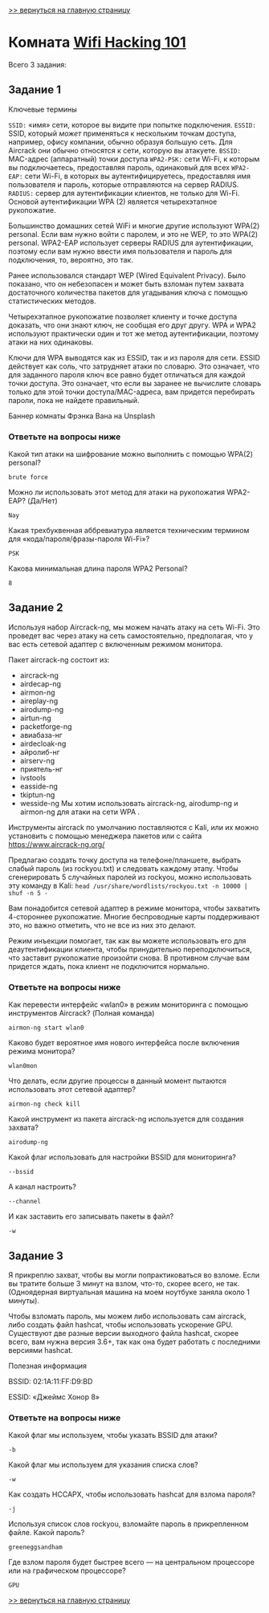 [>> вернуться на главную страницу](https://github.com/BEPb/tryhackme/blob/master/README.md)

# Комната [Wifi Hacking 101](https://tryhackme.com/r/room/wifihacking101) 

Всего 3 задания:
## Задание 1
Ключевые термины

`SSID:` «имя» сети, которое вы видите при попытке подключения.
`ESSID:` SSID, который *может* применяться к нескольким точкам доступа, например, офису компании, обычно образуя 
большую сеть. Для Aircrack они обычно относятся к сети, которую вы атакуете. 
`BSSID:` MAC-адрес (аппаратный) точки доступа
`WPA2-PSK:` сети Wi-Fi, к которым вы подключаетесь, предоставляя пароль, одинаковый для всех
`WPA2-EAP:` сети Wi-Fi, в которых вы аутентифицируетесь, предоставляя имя пользователя и пароль, которые отправляются 
на сервер RADIUS. 
`RADIUS:` сервер для аутентификации клиентов, не только для Wi-Fi.
Основой аутентификации WPA (2) является четырехэтапное рукопожатие.

Большинство домашних сетей WiFi и многие другие используют WPA(2) personal. Если вам нужно войти с паролем, и это не 
WEP, то это WPA(2) personal. WPA2-EAP использует серверы RADIUS для аутентификации, поэтому если вам нужно ввести 
имя пользователя и пароль для подключения, то, вероятно, это так.  

Ранее использовался стандарт WEP (Wired Equivalent Privacy). Было показано, что он небезопасен и может быть взломан 
путем захвата достаточного количества пакетов для угадывания ключа с помощью статистических методов. 

Четырехэтапное рукопожатие позволяет клиенту и точке доступа доказать, что они знают ключ, не сообщая его друг другу.
WPA и WPA2 используют практически один и тот же метод аутентификации, поэтому атаки на них одинаковы. 

Ключи для WPA выводятся как из ESSID, так и из пароля для сети. ESSID действует как соль, что затрудняет атаки по 
словарю. Это означает, что для заданного пароля ключ все равно будет отличаться для каждой точки доступа. Это 
означает, что если вы заранее не вычислите словарь только для этой точки доступа/MAC-адреса, вам придется перебирать 
пароли, пока не найдете правильный.   

Баннер комнаты Фрэнка Вана на Unsplash

### Ответьте на вопросы ниже
Какой тип атаки на шифрование можно выполнить с помощью WPA(2) personal?
```commandline
brute force
```
Можно ли использовать этот метод для атаки на рукопожатия WPA2-EAP? (Да/Нет)
```commandline
Nay
```
Какая трехбуквенная аббревиатура является техническим термином для «кода/пароля/фразы-пароля Wi-Fi»?
```commandline
PSK
```
Какова минимальная длина пароля WPA2 Personal?
```commandline
8
```

## Задание 2
Используя набор Aircrack-ng, мы можем начать атаку на сеть Wi-Fi. Это проведет вас через атаку на сеть 
самостоятельно, предполагая, что у вас есть сетевой адаптер с включенным режимом монитора. 

Пакет aircrack-ng состоит из:
- aircrack-ng
- airdecap-ng
- airmon-ng
- aireplay-ng
- airodump-ng
- airtun-ng
- packetforge-ng
- авиабаза-нг
- airdecloak-ng
- айролиб-нг
- airserv-ng
- приятель-нг
- ivstools
- easside-ng
- tkiptun-ng
- wesside-ng
Мы хотим использовать aircrack-ng, airodump-ng и airmon-ng для атаки на сети WPA .

Инструменты aircrack по умолчанию поставляются с Kali, или их можно установить с помощью менеджера пакетов или с сайта https://www.aircrack-ng.org/

Предлагаю создать точку доступа на телефоне/планшете, выбрать слабый пароль (из rockyou.txt) и следовать каждому 
этапу. Чтобы сгенерировать 5 случайных паролей из rockyou, можно использовать эту команду в Kali:
```head /usr/share/wordlists/rockyou.txt -n 10000 | shuf -n 5 - ```

Вам понадобится сетевой адаптер в режиме монитора, чтобы захватить 4-стороннее рукопожатие. Многие беспроводные 
карты поддерживают это, но важно отметить, что не все из них это делают. 

Режим инъекции помогает, так как вы можете использовать его для деаутентификации клиента, чтобы принудительно 
переподключиться, что заставит рукопожатие произойти снова. В противном случае вам придется ждать, пока клиент не 
подключится нормально.  

### Ответьте на вопросы ниже
Как перевести интерфейс «wlan0» в режим мониторинга с помощью инструментов Aircrack? (Полная команда)
```commandline
airmon-ng start wlan0
```
Каково будет вероятное имя нового интерфейса после включения режима монитора?
```commandline
wlan0mon
```
Что делать, если другие процессы в данный момент пытаются использовать этот сетевой адаптер? 
```commandline
airmon-ng check kill
```
Какой инструмент из пакета aircrack-ng используется для создания захвата?
```commandline
airodump-ng
```
Какой флаг использовать для настройки BSSID для мониторинга?
```commandline
--bssid
```
А канал настроить?
```commandline
--channel
```
И как заставить его записывать пакеты в файл?
```commandline
-w
```

## Задание 3
Я прикреплю захват, чтобы вы могли попрактиковаться во взломе. Если вы тратите больше 3 минут на взлом, что-то, 
скорее всего, не так. (Одноядерная виртуальная машина на моем ноутбуке заняла около 1 минуты). 

Чтобы взломать пароль, мы можем либо использовать сам aircrack, либо создать файл hashcat, чтобы использовать 
ускорение GPU. Существуют две разные версии выходного файла hashcat, скорее всего, вам нужна версия 3.6+, так как 
она будет работать с последними версиями hashcat.  

Полезная информация

BSSID: 02:1A:11:FF:D9:BD

ESSID: «Джеймс Хонор 8»

### Ответьте на вопросы ниже
Какой флаг мы используем, чтобы указать BSSID для атаки?
```commandline
-b
```
Какой флаг мы используем для указания списка слов?
```commandline
-w
```
Как создать HCCAPX, чтобы использовать hashcat для взлома пароля?
```commandline
-j
```
Используя список слов rockyou, взломайте пароль в прикрепленном файле. Какой пароль?
```commandline
greeneggsandham
```
Где взлом пароля будет быстрее всего — на центральном процессоре или на графическом процессоре?
```commandline
GPU
```


[>> вернуться на главную страницу](https://github.com/BEPb/tryhackme/blob/master/README.md)